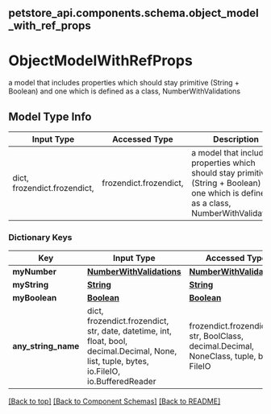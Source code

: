 <a name="top"></a>
## petstore_api.components.schema.object_model_with_ref_props
# ObjectModelWithRefProps

a model that includes properties which should stay primitive (String + Boolean) and one which is defined as a class, NumberWithValidations

## Model Type Info
Input Type | Accessed Type | Description | Notes
------------ | ------------- | ------------- | -------------
dict, frozendict.frozendict,  | frozendict.frozendict,  | a model that includes properties which should stay primitive (String + Boolean) and one which is defined as a class, NumberWithValidations |

### Dictionary Keys
Key | Input Type | Accessed Type | Description | Notes
------------ | ------------- | ------------- | ------------- | -------------
**myNumber** | [**NumberWithValidations**](NumberWithValidations.md) | [**NumberWithValidations**](NumberWithValidations.md) |  | [optional]
**myString** | [**String**](String.md) | [**String**](String.md) |  | [optional]
**myBoolean** | [**Boolean**](Boolean.md) | [**Boolean**](Boolean.md) |  | [optional]
**any_string_name** | dict, frozendict.frozendict, str, date, datetime, int, float, bool, decimal.Decimal, None, list, tuple, bytes, io.FileIO, io.BufferedReader | frozendict.frozendict, str, BoolClass, decimal.Decimal, NoneClass, tuple, bytes, FileIO | any string name can be used but the value must be the correct type | [optional]

[[Back to top]](#top) [[Back to Component Schemas]](../../../README.md#Component-Schemas) [[Back to README]](../../../README.md)